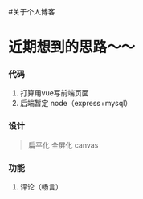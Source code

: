 #关于个人博客
# 近期想到的思路～～
### 代码
1. 打算用vue写前端页面
2. 后端暂定 node（express+mysql）


### 设计
> 扁平化  全屏化 canvas 


### 功能
1. 评论（畅言）